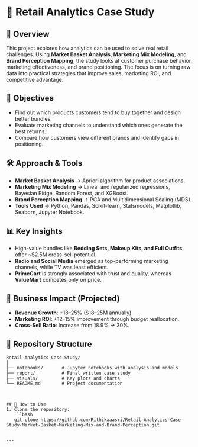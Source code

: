 # 🛒 Retail Analytics Case Study  

## 📌 Overview  
This project explores how analytics can be used to solve real retail challenges. Using **Market Basket Analysis**, **Marketing Mix Modeling**, and **Brand Perception Mapping**, the study looks at customer purchase behavior, marketing effectiveness, and brand positioning. The focus is on turning raw data into practical strategies that improve sales, marketing ROI, and competitive advantage.  

## 🎯 Objectives  
- Find out which products customers tend to buy together and design better bundles.  
- Evaluate marketing channels to understand which ones generate the best returns.  
- Compare how customers view different brands and identify gaps in positioning.  

## 🛠️ Approach & Tools  
- **Market Basket Analysis** → Apriori algorithm for product associations.  
- **Marketing Mix Modeling** → Linear and regularized regressions, Bayesian Ridge, Random Forest, and XGBoost.  
- **Brand Perception Mapping** → PCA and Multidimensional Scaling (MDS).  
- **Tools Used** → Python, Pandas, Scikit-learn, Statsmodels, Matplotlib, Seaborn, Jupyter Notebook.  

## 📊 Key Insights  
- High-value bundles like **Bedding Sets, Makeup Kits, and Full Outfits** offer ~$2.5M cross-sell potential.  
- **Radio and Social Media** emerged as top-performing marketing channels, while TV was least efficient.  
- **PrimeCart** is strongly associated with trust and quality, whereas **ValueMart** competes only on price.  

## 🚀 Business Impact (Projected)  
- **Revenue Growth**: +18–25% ($18–25M annually).  
- **Marketing ROI**: +12–15% improvement through budget reallocation.  
- **Cross-Sell Ratio**: Increase from 18.9% → 30%.  

## 📂 Repository Structure  

```text
Retail-Analytics-Case-Study/  
│
├── notebooks/       # Jupyter notebooks with analysis and models  
├── report/          # Final written case study  
├── visuals/         # Key plots and charts  
└── README.md        # Project documentation  



## 📖 How to Use  
1. Clone the repository:  
   ```bash
   git clone https://github.com/Rithikaaasri/Retail-Analytics-Case-Study-Market-Basket-Marketing-Mix-and-Brand-Perception.git


---


